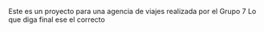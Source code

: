 Este es un proyecto para una agencia de viajes realizada por el Grupo 7
Lo que diga final ese el correcto
